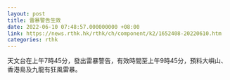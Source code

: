 ```yaml
---
layout: post
title: 雷暴警告生效
date: 2022-06-10 07:48:57.000000000 +08:00
link: https://news.rthk.hk/rthk/ch/component/k2/1652408-20220610.htm
categories: rthk
---
```


天文台在上午7時45分，發出雷暴警告，有效時間至上午9時45分，預料大嶼山、香港島及九龍有狂風雷暴。
